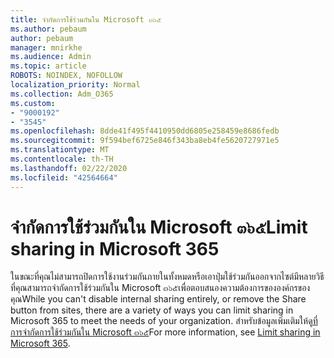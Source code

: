 ```yaml
---
title: จำกัดการใช้ร่วมกันใน Microsoft ๓๖๕
ms.author: pebaum
author: pebaum
manager: mnirkhe
ms.audience: Admin
ms.topic: article
ROBOTS: NOINDEX, NOFOLLOW
localization_priority: Normal
ms.collection: Adm_O365
ms.custom:
- "9000192"
- "3545"
ms.openlocfilehash: 8dde41f495f4410950dd6805e258459e8686fedb
ms.sourcegitcommit: 9f594bef6725e846f343ba8eb4fe5620727971e5
ms.translationtype: MT
ms.contentlocale: th-TH
ms.lasthandoff: 02/22/2020
ms.locfileid: "42564664"
---
```

# <a name="limit-sharing-in-microsoft-365"></a><span data-ttu-id="efca6-102">จำกัดการใช้ร่วมกันใน Microsoft ๓๖๕</span><span class="sxs-lookup"><span data-stu-id="efca6-102">Limit sharing in Microsoft 365</span></span>

<span data-ttu-id="efca6-103">ในขณะที่คุณไม่สามารถปิดการใช้งานร่วมกันภายในทั้งหมดหรือเอาปุ่มใช้ร่วมกันออกจากไซต์มีหลายวิธีที่คุณสามารถจำกัดการใช้ร่วมกันใน Microsoft ๓๖๕เพื่อตอบสนองความต้องการขององค์กรของคุณ</span><span class="sxs-lookup"><span data-stu-id="efca6-103">While you can't disable internal sharing entirely, or remove the Share button from sites, there are a variety of ways you can limit sharing in Microsoft 365 to meet the needs of your organization.</span></span> <span data-ttu-id="efca6-104">สำหรับข้อมูลเพิ่มเติมให้ดู[ที่การจำกัดการใช้ร่วมกันใน Microsoft ๓๖๕](https://docs.microsoft.com/Office365/Enterprise/microsoft-365-limit-sharing)</span><span class="sxs-lookup"><span data-stu-id="efca6-104">For more information, see [Limit sharing in Microsoft 365](https://docs.microsoft.com/Office365/Enterprise/microsoft-365-limit-sharing).</span></span>
